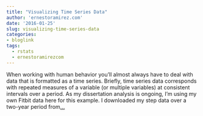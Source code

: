 ```yaml
---
title: "Visualizing Time Series Data"
author: 'ernestoramirez.com'
date: '2016-01-25'
slug: visualizing-time-series-data
categories:
- bloglink
tags:
  - rstats
  - ernestoramirezcom
---
```


When working with human behavior you’ll almost always have to deal with data that is formatted as a time series. Briefly, time series data corresponds with repeated measures of a variable (or multiple variables) at consistent intervals over a period. As my dissertation analysis is ongoing, I’m using my own Fitbit data here for this example. I downloaded my step data over a two-year period from[... <i class="fas fa-external-link-alt"></i>](http://ernestoramirez.com/post/2016/01/25/visualizing-time-series-data/)

